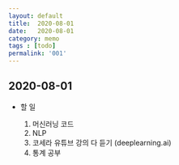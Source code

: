 ```yaml
---
layout: default
title:  2020-08-01
date:   2020-08-01
category: memo
tags : [todo]
permalink: '001'
---
```


## 2020-08-01

- 할 일 

    1. 머신러닝 코드
    2. NLP
    3. 코세라 유튜브 강의 다 듣기 (deeplearning.ai)
    4. 통계 공부